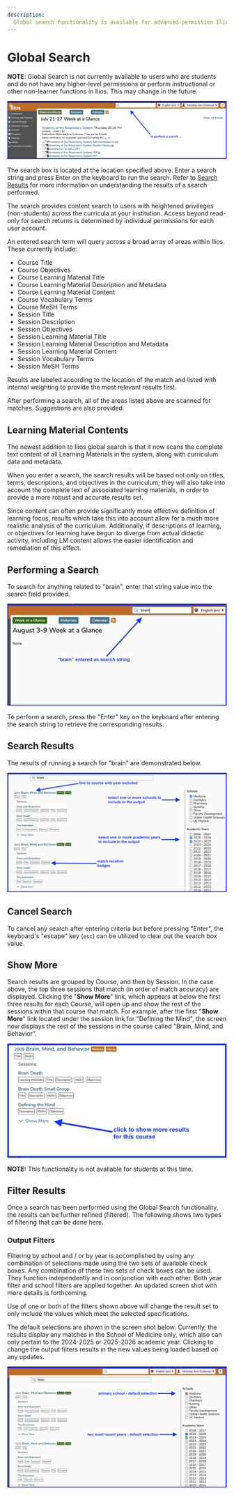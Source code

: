 ```yaml
---
description: 
  Global search functionality is available for advanced-permission Ilios users at the top of any of the screens in Ilios. Dashboard location is shown below.
---
```


# Global Search

**NOTE**: Global Search is not currently available to users who are students and do not have any higher-level permissions or perform instructional or other non-learner functions in Ilios. This may change in the future.

![global search start](../images/global_search/global_search_start.png)

The search box is located at the location specified above. Enter a search string and press Enter on the keyboard to run the search. Refer to [Search Results](https://iliosproject.gitbook.io/ilios-user-guide/dashboard/search#search-results) for more information on understanding the results of a search performed.

The search provides content search to users with heightened privileges (non-students) across the curricula at your institution. Access beyond read-only for search returns is determined by individual permissions for each user account.

An entered search term will query across a broad array of areas within Ilios. These currently include:

* Course Title
* Course Objectives
* Course Learning Material Title
* Course Learning Material Description and Metadata
* Course Learning Material Content
* Course Vocabulary Terms
* Course MeSH Terms
* Session Title
* Session Description
* Session Objectives
* Session Learning Material Title
* Session Learning Material Description and Metadata
* Session Learning Material Content
* Session Vocabulary Terms
* Session MeSH Terms

Results are labeled according to the location of the match and listed with internal weighting to provide the most relevant results first.

After performing a search, all of the areas listed above are scanned for matches. Suggestions are also provided.

## Learning Material Contents

The newest addition to Ilios global search is that it now scans the complete text content of all Learning Materials in the system, along with curriculum data and metadata.

When you enter a search, the search results will be based not only on titles, terms, descriptions, and objectives in the curriculum; they will also take into account the complete text of associated learning materials, in order to provide a more robust and accurate results set.

Since content can often provide significantly more effective definition of learning focus, results which take this into account allow for a much more realistic analysis of the curriculum. Additionally, if descriptions of learning, or objectives for learning have begun to diverge from actual didactic activity, including LM content allows the easier identification and remediation of this effect.

## Performing a Search

To search for anything related to "brain", enter that string value into the search field provided. 

![enter search string](../images/global_search/search_string_entered.png)

To perform a search, press the "Enter" key on the keyboard after entering the search string to retrieve the corresponding results.

## Search Results

The results of running a search for "brain" are demonstrated below.

![search results displayed](../images/global_search/search_results_displayed.png)

## Cancel Search

To cancel any search after entering criteria but before pressing "Enter", the keyboard's "escape" key (`esc`) can be utilized to clear out the search box value.

## Show More

Search results are grouped by Course, and then by Session. In the case above, the top three sessions that match (in order of match accuracy) are displayed. Clicking the "**Show More**" link, which appears at below the first three results for each Course, will open up and show the rest of the sessions within that course that match. For example, after the first "**Show More**" link located under the session link for "Defining the Mind", the screen now displays the rest of the sessions in the course called "Brain, Mind, and Behavior".

![show more](../images/global_search/show_more.png)

**NOTE:** This functionality is not available for students at this time.

## Filter Results

Once a search has been performed using the Global Search functionality, the results can be further refined (filtered). The following shows two types of filtering that can be done here.

### Output Filters

Filtering by school and / or  by year is accomplished by using any combination of selections made using the two sets of available check boxes. Any combination of these two sets of check boxes can be used. They function independently and in conjunction with each other. Both year filter and school filters are applied together. An updated screen shot with more details is forthcoming.

Use of one or both of the filters shown above will change the result set to only include the values which meet the selected specifications.

The default selections are shown in the screen shot below. Currently, the results display any matches in the School of Medicine only, which also can only pertain to the 2024-2025 or 2025-2026 academic year. Clicking to change the output filters results in the new values being loaded based on any updates.

![filters displayed](../images/global_search/filters_displayed.png)